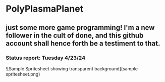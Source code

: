 # PolyPlasmaPlanet
## just some more game programming! I'm a new follower in the cult of done, and this github account shall hence forth be a testiment to that.

### Status report: Tuesday 4/23/24
![Sample Spritesheet showing transparent background](sample spritesheet.png)
